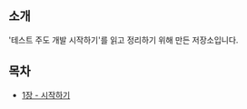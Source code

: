 ## 소개

'테스트 주도 개발 시작하기'를 읽고 정리하기 위해 만든 저장소입니다.

## 목차

* [1장 - 시작하기](https://github.com/backtony/book/blob/master/TDD/Chapter%201%20-%20%EC%8B%9C%EC%9E%91%ED%95%98%EA%B8%B0.md) 
